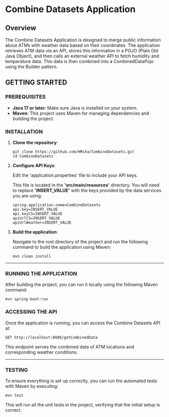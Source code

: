 # Combine Datasets Application
## Overview
The Combine Datasets Application is designed to merge public information about ATMs with weather data based on their coordinates.
The application retrieves ATM data via an API, stores this information in a POJO (Plain Old Java Object), and then calls an external weather
API to fetch humidity and temperature data. This data is then combined into a CombinedDataPojo using the Builder pattern.

## GETTING STARTED

### PREREQUISITES
- **Java 17 or later**: Make sure Java is installed on your system.
- **Maven**: This project uses Maven for managing dependencies and building the project.


### INSTALLATION
1. **Clone the repository**:
	```
	git clone https://github.com/HMika/CombineDatasets.git
	cd CombineDatasets
	```

2. **Configure API Keys**: 

	Edit the 'application.properties' file to include your API keys.

	This file is located in the **'src/main/resources'** directory. You will need to replace **'INSERT_VALUE'** with the keys provided by the 		data services you are using.

	```
	spring.application.name=CombineDatasets
	api.key=INSERT_VALUE
	api.keyCS=INSERT_VALUE
	apiUrlCS=INSERT_VALUE
	apiUrlWeather=INSERT_VALUE
	```

3. **Build the application**:

   Navigate to the root directory of the project and run the following command to build the application using Maven:

	```
	mvn clean install
	```

---

### RUNNING THE APPLICATION
After building the project, you can run it locally using the following Maven command:
```
mvn spring-boot:run
```

### ACCESSING THE API
Once the application is running, you can access the Combine Datasets API at:
```
GET http://localhost:8080/getCombinedData
```

This endpoint serves the combined data of ATM locations and corresponding weather conditions.

---

### TESTING
To ensure everything is set up correctly, you can run the automated tests with Maven by executing:
```
mvn test
```
This will run all the unit tests in the project, verifying that the initial setup is correct.


